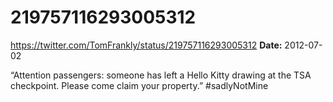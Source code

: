 # 219757116293005312
https://twitter.com/TomFrankly/status/219757116293005312
**Date:** 2012-07-02

“Attention passengers: someone has left a Hello Kitty drawing at the TSA checkpoint. Please come claim your property.” #sadlyNotMine
